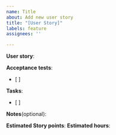 ```yaml
---
name: Title
about: Add new user story
title: "[User Story]"
labels: feature
assignees: ''

---
```


**User story**: 

**Acceptance tests**:
- [ ] 

**Tasks**:
- [ ]

**Notes**(optional):

**Estimated Story points**: 
**Estimated hours**:
